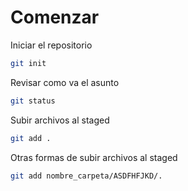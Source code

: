 # Comenzar
Iniciar el repositorio
```bash
git init 
```

Revisar como va el asunto
```bash
git status
```

Subir archivos al staged
```bash
git add .
```

Otras formas de subir archivos al staged
```bash
git add nombre_carpeta/ASDFHFJKD/.
```
